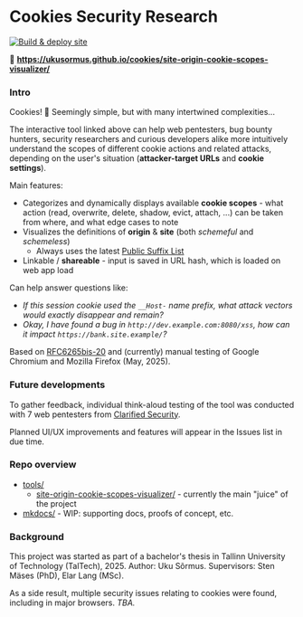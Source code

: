 # Cookies Security Research

[![Build & deploy site](https://github.com/ukusormus/cookies/actions/workflows/build-deploy.yaml/badge.svg)](https://github.com/ukusormus/cookies/actions/workflows/build-deploy.yaml)

🔗 **<https://ukusormus.github.io/cookies/site-origin-cookie-scopes-visualizer/>**

### Intro

Cookies! 🍪 Seemingly simple, but with many intertwined complexities...

The interactive tool linked above can help web pentesters, bug bounty hunters, security researchers and curious developers alike more intuitively understand the scopes of different cookie actions and related attacks, depending on the user's situation (**attacker-target URLs** and **cookie settings**).

Main features:

- Categorizes and dynamically displays available **cookie scopes** - what action (read, overwrite, delete, shadow, evict, attach, ...) can be taken from where, and what edge cases to note
- Visualizes the definitions of **origin** & **site** (both _schemeful_ and _schemeless_)
  - Always uses the latest [Public Suffix List](https://github.com/publicsuffix/list)
- Linkable / **shareable** - input is saved in URL hash, which is loaded on web app load

Can help answer questions like:

- _If this session cookie used the `__Host-` name prefix, what attack vectors would exactly disappear and remain?_
- _Okay, I have found a bug in `http://dev.example.com:8080/xss`, how can it impact `https://bank.site.example/`?_

Based on [RFC6265bis-20](https://datatracker.ietf.org/doc/html/draft-ietf-httpbis-rfc6265bis-20) and (currently) manual testing of Google Chromium and Mozilla Firefox (May, 2025).

### Future developments

To gather feedback, individual think-aloud testing of the tool was conducted with 7 web pentesters from [Clarified Security](https://clarifiedsecurity.com/).

Planned UI/UX improvements and features will appear in the Issues list in due time.

### Repo overview

- [tools/](tools/)
  - [site-origin-cookie-scopes-visualizer/](tools/site-origin-cookie-scopes-visualizer/) - currently the main "juice" of the project
- [mkdocs/](mkdocs/) - WIP: supporting docs, proofs of concept, etc.


### Background

This project was started as part of a bachelor's thesis in Tallinn University of Technology (TalTech), 2025.
Author: Uku Sõrmus. Supervisors: Sten Mäses (PhD), Elar Lang (MSc).

As a side result, multiple security issues relating to cookies were found, including in major browsers. _TBA._
